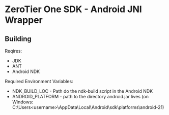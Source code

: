 ZeroTier One SDK - Android JNI Wrapper
=====


Building
-----

Reqires:

* JDK
* ANT
* Android NDK

Required Environment Variables:

* NDK\_BUILD\_LOC - Path do the ndk-build script in the Android NDK
* ANDROID\_PLATFORM - path to the directory android.jar lives (on Windows: C:\Users\<username>\AppData\Local\Android\sdk\platforms\android-21)
